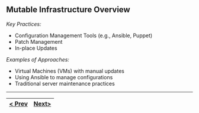 ## Mutable Infrastructure Overview

_Key Practices:_

*   Configuration Management Tools (e.g., Ansible, Puppet)
*   Patch Management
*   In-place Updates

_Examples of Approaches:_

*   Virtual Machines (VMs) with manual updates
*   Using Ansible to manage configurations
*   Traditional server maintenance practices

---
|[< Prev](s0.md) | [Next>](s2.md)|
|----------------|---------------|
<!-- pagebreak -->
